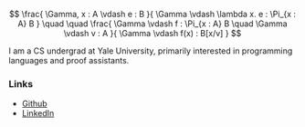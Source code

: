 <script type="text/javascript" async
    src="https://cdn.jsdelivr.net/npm/mathjax@3/es5/tex-mml-chtml.js">
</script>
<script type="text/javascript">
    window.MathJax = {
        tex: {
            inlineMath: [['$', '$'], ['\\(', '\\)']],
            displayMath: [['$$', '$$'], ['\\[', '\\]']]
        }
    };
</script>

$$
\frac{
  \Gamma, x : A \vdash e : B
}{
  \Gamma \vdash \lambda x. e : \Pi_{x : A} B
}
\quad \quad
\frac{
  \Gamma \vdash f : \Pi_{x : A} B \quad \Gamma \vdash v : A
}{
  \Gamma \vdash f(x) : B[x/v]
}
$$

I am a CS undergrad at Yale University, primarily interested in programming languages and proof assistants.

### Links

- [Github](https://github.com/ehatti)
- [LinkedIn](https://www.linkedin.com/in/eashan-hatti-777387288)
